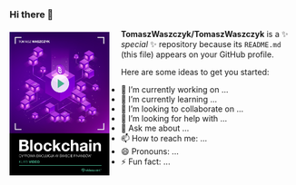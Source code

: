 ### Hi there 👋

<img align="left" width="400" style="float: left; height: 35%; width: 35%; padding: 5px 20px 20px 0px" src="okladka.png">

**TomaszWaszczyk/TomaszWaszczyk** is a ✨ _special_ ✨ repository because its `README.md` (this file) appears on your GitHub profile.

Here are some ideas to get you started:

- 🔭 I’m currently working on ...
- 🌱 I’m currently learning ...
- 👯 I’m looking to collaborate on ...
- 🤔 I’m looking for help with ...
- 💬 Ask me about ...
- 📫 How to reach me: ...
- 😄 Pronouns: ...
- ⚡ Fun fact: ...

